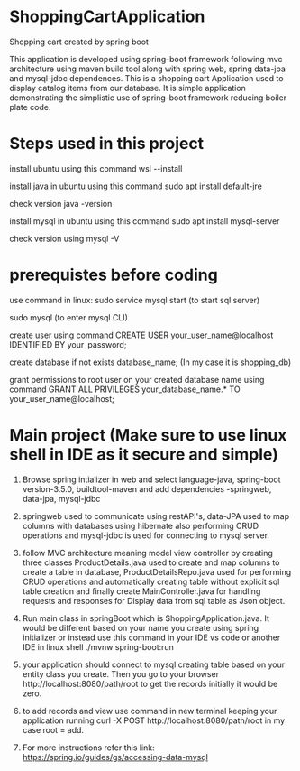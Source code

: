 # ShoppingCartApplication
Shopping cart created by spring boot

This application is developed using spring-boot framework following mvc architecture using maven build tool along with spring web, spring data-jpa and mysql-jdbc dependences. This is a shopping cart Application used to display catalog items from our database. It is simple application demonstrating the simplistic use of spring-boot framework reducing boiler plate code.

# Steps used in this project
install ubuntu using this command wsl --install

install java in ubuntu using this command sudo apt install default-jre

check version java -version

install mysql in ubuntu using this command sudo apt install mysql-server

check version using mysql -V

# prerequistes before coding
use command in linux: sudo service mysql start (to start sql server)

sudo mysql (to enter mysql CLI)

create user using command CREATE USER your_user_name@localhost IDENTIFIED BY your_password;

create database if not exists database_name; (In my case it is shopping_db)

grant permissions to root user on your created database name using command GRANT ALL PRIVILEGES your_database_name.* TO your_user_name@localhost;

# Main project (Make sure to use linux shell in IDE as it secure and simple)
1) Browse spring intializer in web and select language-java, spring-boot version-3.5.0, buildtool-maven and add dependencies -springweb, data-jpa, mysql-jdbc

2) springweb used to communicate using restAPI's, data-JPA used to map columns with databases using hibernate also performing CRUD operations and mysql-jdbc is used for connecting to mysql server.

3) follow MVC architecture meaning model view controller by creating three classes ProductDetails.java used to create and map columns to create a table in database, ProductDetailsRepo.java used for performing CRUD operations and automatically creating table without explicit sql table creation and finally create MainController.java for handling requests and responses for Display data from sql table as Json object.

4) Run main class in springBoot which is ShoppingApplication.java. It would be different  based on your name you create using spring initializer or instead use this command in your IDE vs code or another IDE in linux shell ./mvnw spring-boot:run

5) your application should connect to mysql creating table based on your entity class you create. Then you go to your browser http://localhost:8080/path/root to get the records initially it would be zero.

6) to add records and view use command in new terminal keeping your application running curl -X POST http://localhost:8080/path/root in my case root = add.

7) For more instructions refer this link: https://spring.io/guides/gs/accessing-data-mysql

